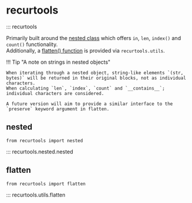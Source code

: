 # recurtools

::: recurtools

Primarily built around the [nested class](#nested) which offers `in`, `len`, `index()` and `count()` functionality.  
Additionally, a [flatten() function](#flatten) is provided via `recurtools.utils`.

!!! Tip "A note on strings in nested objects"

    When iterating through a nested object, string-like elements `(str, bytes)` will be returned in their original blocks, not as individual characters.  
    When calculating `len`, `index`, `count` and `__contains__`; individual characters are considered.
    
    A future version will aim to provide a similar interface to the `preserve` keyword argument in flatten.

## nested

```
from recurtools import nested
```

::: recurtools.nested.nested

## flatten

```
from recurtools import flatten
```

::: recurtools.utils.flatten